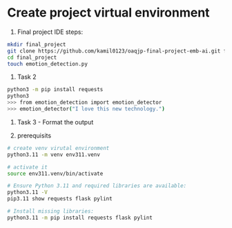 # Create project virtual environment
1. Final project IDE steps:
```bash
mkdir final_project
git clone https://github.com/kamil0123/oaqjp-final-project-emb-ai.git final_project
cd final_project
touch emotion_detection.py
```

1. Task 2
```bash
python3 -m pip install requests
python3
>>> from emotion_detection import emotion_detector
>>> emotion_detector("I love this new technology.")
```

1. Task 3 - Format the output


1. prerequisits

```bash
# create venv virutal environment
python3.11 -m venv env311.venv

# activate it
source env311.venv/bin/activate

# Ensure Python 3.11 and required libraries are available:
python3.11 -V
pip3.11 show requests flask pylint

# Install missing libraries:
python3.11 -m pip install requests flask pylint



```

